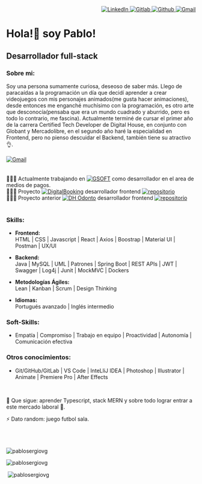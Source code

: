 <p align="right">
  <p align="right">
    <a href="https://www.linkedin.com/in/pablo-viera-a703a9a3/" target="_blank">
      <img src="https://img.shields.io/badge/linkedin-%230077B5.svg?&style=for-the-badge&logo=linkedin&logoColor=white&color=071A2C" alt="LinkedIn"/>
    </a>
    <a href="https://gitlab.ctd.academy/pablosvg" target="_blank">
      <img src="https://img.shields.io/badge/Gitlab-%231DA1F2.svg?&style=for-the-badge&logo=Gitlab&logoColor=white&color=071A2C" alt="Gitlab"/>
    </a>
    <a href="https://github.com/pablosergiovg" target="_blank">
      <img src="https://img.shields.io/badge/Github-%231DA1F2.svg?&style=for-the-badge&logo=Github&logoColor=white&color=071A2C" alt="Github"/>
    </a>
    <a href="mailto:pablosergiovg@gmail.com" target="_blank">
      <img src="https://img.shields.io/badge/Gmail-%231DA1F2.svg?&style=for-the-badge&logo=Gmail&logoColor=white&color=071A2C" alt="Gmail"/>
    </a>
  </p>
</p>
<h1 align="left">Hola!👋 soy Pablo!</h1>
<h2 align="left" display="in-line">Desarrollador full-stack</h2>

### Sobre mi:

Soy una persona sumamente curiosa, deseoso de saber más. Llego de paracaídas a la programación un día que decidí aprender a crear videojuegos con mis personajes animados(me gusta hacer animaciones), desde entonces me enganché muchísimo con la programación, es otro arte que desconocía(pensaba que era un mundo cuadrado y aburrido, pero es todo lo contrario, me fascina). Actualmente terminé de cursar el primer año de la carrera Certified Tech Developer de Digital House, en conjunto con Globant y Mercadolibre, en el segundo año haré la especialidad en Frontend, pero no pienso descuidar el Backend, también tiene su atractivo 👌.
<br>
<br>
<a href="https://drive.google.com/file/d/17iZUyQ8NnvIj5Yb79OtVF7kcRi9TPqDp/view?usp=sharing" target="_blank">
  <img src="https://img.shields.io/badge/Bajar CV Pablo Viera-%231DA1F2.svg?&style=for-the-badge&logo=Pdf&logoColor=white&color=071A2C" alt="Gmail"/>
</a>
<br>
<br>
<br>
👨🏽‍💻 Actualmente trabajando en [![GSOFT](https://img.shields.io/badge/GSOFT-green?style=flat-square)](https://www.gsoft.com.uy/) como desarrollador en el area de medios de pagos.
<br>
👨🏽‍💻 Proyecto [![DigitalBooking](https://img.shields.io/badge/DigitalBooking-orange?style=flat-square)](http://digitalbooking.ddns.net/) desarrollador frontend [![repositorio](https://img.shields.io/badge/repositorio-black?style=flat-square&logo=github)](https://gitlab.ctd.academy/ctd/hispanos/proyecto-integrador-1/proyecto-integrador-0223/0522ft-c3/grupo-01)
<br>
👨🏽‍💻 Proyecto anterior [![DH Odonto](https://img.shields.io/badge/DH-Odonto-grey?style=flat-square)](https://pf-front3.vercel.app/) desarrollador frontend [![repositorio](https://img.shields.io/badge/repositorio-black?style=flat-square&logo=github)](https://github.com/pablosergiovg/Clinica-Odontologica/tree/main/src)
<br>
<br>

### Skills:

- **Frontend:**<br>
HTML | CSS | Javascript | React | Axios | Boostrap | Material UI | Postman | UX/UI

- **Backend:**<br>
Java | MySQL | UML | Patrones | Spring Boot | REST APIs | JWT | Swagger | Log4j | Junit | MockMVC | Dockers
 
- **Metodologías Ágiles:**<br>
Lean | Kanban | Scrum | Design Thinking

- **Idiomas:**<br>
Portugués avanzado | Inglés intermedio

### Soft-Skills:<br>
* Empatía | Compromiso | Trabajo en equipo | Proactividad | Autonomía | Comunicación efectiva


### Otros conocimientos:<br>
* Git/GitHub/GitLab | VS Code | InteLliJ IDEA | Photoshop | Illustrator | Animate | Premiere Pro | After Effects

<br>

🌱 Que sigue: aprender Typescript, stack MERN y sobre todo lograr entrar a este mercado laboral 🚀.

⚡ Dato random: juego futbol sala.

<br>
<br>

<p><img src="https://komarev.com/ghpvc/?username=pablosergiovg&label=Profile%20views&color=0e75b6&style=flat" alt="pablosergiovg" /></p>

<p><img src="https://github-readme-stats.vercel.app/api/top-langs?username=pablosergiovg&show_icons=true&locale=en&layout=compact&theme=dark" alt="pablosergiovg" /></p>

<p>&nbsp;<img align="center" src="https://github-readme-stats.vercel.app/api?username=pablosergiovg&show_icons=true&locale=en&theme=dark" alt="pablosergiovg" /></p>
